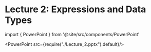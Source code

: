 # Lecture 2: Expressions and Data Types

import { PowerPoint } from '@site/src/components/PowerPoint'

<PowerPoint src={require("./Lecture_2.pptx").default}/>